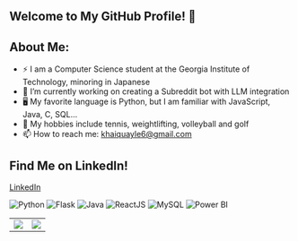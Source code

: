 ## Welcome to My GitHub Profile! 👋
## About Me:
- ⚡ I am a Computer Science student at the Georgia Institute of Technology, minoring in Japanese
- 🔭 I’m currently working on creating a Subreddit bot with LLM integration
- 🖥️ My favorite language is Python, but I am familiar with JavaScript, Java, C, SQL...
- 🎾 My hobbies include tennis, weightlifting, volleyball and golf
- 📫 How to reach me: khaiquayle6@gmail.com

## Find Me on LinkedIn!
[LinkedIn](https://www.linkedin.com/in/khaiquayle/)

![Python](https://img.shields.io/badge/Python-3776AB?style=for-the-badge&logo=python&logoColor=white)
![Flask](https://img.shields.io/badge/Flask-000000?style=for-the-badge&logo=flask&logoColor=white)
![Java](https://img.shields.io/badge/Java-ED8B00?style=for-the-badge&logo=java&logoColor=white)
![ReactJS](https://img.shields.io/badge/ReactJS-61DAFB?style=for-the-badge&logo=react&logoColor=black)
![MySQL](https://img.shields.io/badge/MySQL-4479A1?style=for-the-badge&logo=mysql&logoColor=white)
![Power BI](https://img.shields.io/badge/Power%20BI-F2C811?style=for-the-badge&logo=powerbi&logoColor=black)

<table>
  <tr>
    <td><img src="https://github-readme-stats.vercel.app/api?username=khaiquayle&show_icons=true&layout=compact&theme=dark" /></td>
    <td><img src="https://github-readme-stats.vercel.app/api/top-langs/?username=khaiquayle&layout=compact&theme=dark" /></td>
  </tr>
</table>




<!--
**khaiquayle/khaiquayle** is a ✨ _special_ ✨ repository because its `README.md` (this file) appears on your GitHub profile.

- 🔭 I’m currently working on creating a To Do List full stack app
- 🎾 My hobbies include tennis, weightlifting volleyball and golf
- 📫 How to reach me: khaiquayle6@gmail.com
- ⚡ Fun fact: ...
-->
